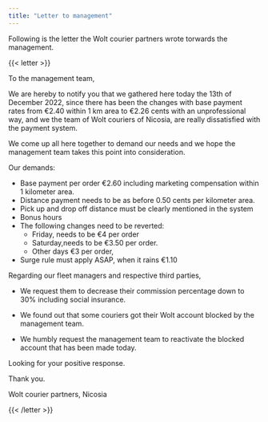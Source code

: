 ```yaml
---
title: "Letter to management"
---
```


Following is the letter the Wolt courier partners wrote torwards the management.

{{< letter >}}

To the management team,

We are hereby to notify you that we gathered here today the 13th of December 2022, since there has been the changes with base payment rates from €2.40 within 1 km area to €2.26 cents with an unprofessional way, and we the team of Wolt couriers of Nicosia, are really dissatisfied with the payment system.

We come up all here together to demand our needs and we hope the management team takes this point into consideration.

Our demands:

- Base payment per order €2.60 including marketing compensation within 1 kilometer area.
- Distance payment needs to be as before 0.50 cents per kilometer area.
- Pick up and drop off distance must be clearly mentioned in the system
- Bonus hours
- The following changes need to be reverted:
  - Friday, needs to be €4 per order
  - Saturday,needs to be €3.50 per order.
  - Other days €3 per order,
- Surge rule must apply ASAP, when it rains €1.10

Regarding our fleet managers and respective third parties,

- We request them to decrease their commission percentage down to 30% including social insurance.

- We found out that some couriers got their Wolt account blocked by the management team.

- We humbly request the management team to reactivate the blocked account that has been made today.

Looking for your positive response.

Thank you.

Wolt courier partners, Nicosia

{{< /letter >}}
